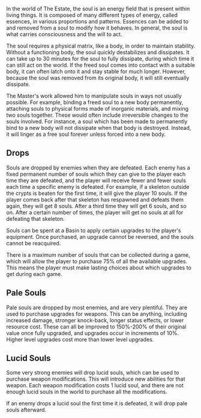 In the world of The Estate, the soul is an energy field that is present within living things. It is composed of many different types of energy, called essences, in various proportions and patterns. Essences can be added to and removed from a soul to modify how it behaves. In general, the soul is what carries consciousness and the will to act.

The soul requires a physical matrix, like a body, in order to maintain stability. Without a functioning body, the soul quickly destabilizes and dissipates. It can take up to 30 minutes for the soul to fully dissipate, during which time it can still act on the world. If the freed soul comes into contact with a suitable body, it can often latch onto it and stay stable for much longer. However, because the soul was removed from its original body, it will still eventually dissipate.

The Master's work allowed him to manipulate souls in ways not usually possible. For example, binding a freed soul to a new body permanently, attaching souls to physical forms made of inorganic materials, and mixing two souls together. These would often include irreversible changes to the souls involved. For instance, a soul which has been made to permanently bind to a new body will not dissipate when that body is destroyed. Instead, it will linger as a free soul forever unless forced into a new body.

## Drops

Souls are dropped by enemies when they are defeated. Each enemy has a fixed permanent number of souls which they can give to the player each time they are defeated, and the player will receive fewer and fewer souls each time a specific enemy is defeated. For example, if a skeleton outside the crypts is beaten for the first time, it will give the player 10 souls. If the player comes back after that skeleton has respawned and defeats them again, they will get 8 souls. After a third time they will get 6 souls, and so on. After a certain number of times, the player will get no souls at all for defeating that skeleton. 

Souls can be spent at a Basin to apply certain upgrades to the player's equipment. Once purchased, an upgrade cannot be reversed, and the souls cannot be reacquired.

There is a maximum number of souls that can be collected during a game, which will allow the player to purchase 75% of all the available upgrades. This means the player must make lasting choices about which upgrades to get during each game.

## Pale Souls
Pale souls are dropped by most enemies, and are very plentiful. They are used to purchase upgrades for weapons. This can be anything, including increased damage, stronger knock-back, longer status effects, or lower resource cost. These can all be improved to 150%-200% of their original value once fully upgraded, and upgrades occur in increments of 10%. Higher level upgrades cost more than lower level upgrades.

## Lucid Souls
Some very strong enemies will drop lucid souls, which can be used to purchase weapon modifications. This will introduce new abilities for that weapon. Each weapon modification costs 1 lucid soul, and there are not enough lucid souls in the world to purchase all the modifications.

If an enemy drops a lucid soul the first time it is defeated, it will drop pale souls afterward.